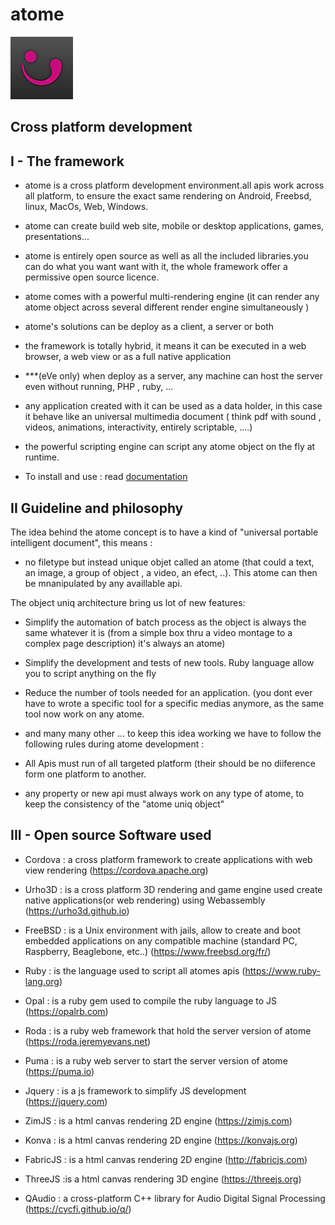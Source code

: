 # atome 

 ![](ressources/icons/100.png)
 
Cross platform development
-

 
I - The framework
- 

- atome is a cross platform development environment.all apis work across all platform, to ensure the exact same rendering on Android, Freebsd, linux, MacOs, Web, Windows.

- atome can create build web site, mobile or desktop applications, games, presentations...

- atome is entirely open source as well as all the included libraries.you can do what you want want with it, the whole framework offer a permissive open source licence. 

- atome comes with a powerful multi-rendering engine (it can render any atome object across several different render engine simultaneously )

- atome's solutions can be deploy as a client, a server or both

- the framework is totally hybrid, it means it can be executed in a web browser, a web view or as a full native application

- ***(eVe only) when deploy as a server, any machine can host the server even without running, PHP , ruby, ...

- any application created with it can be used as a data holder, in this case it behave like an universal multimedia document ( think pdf with sound , videos,  animations, interactivity, entirely scriptable, ....)

- the powerful scripting engine can script any atome object on the fly at runtime.

- To install and use : read [documentation](documentation/atome.md)


II Guideline and philosophy
-

The idea behind the atome concept is to have a kind of "universal portable intelligent document", this means : 

- no filetype but instead unique objet called an atome (that could a text, an image, a group of object , a video, an efect, ..). This atome can then  be mnanipulated by any availlable api.

The object uniq architecture bring us lot of new features:
 
- Simplify the automation of batch process as the object is always the same whatever it is (from a simple box thru a video montage to a complex page description) it's always an atome)
- Simplify the development and tests of new tools. Ruby language allow you to script anything on the fly 
- Reduce the number of tools needed for an application. (you dont ever have to wrote a specific tool for a specific medias anymore,  as the same tool now work on any atome.
- and many many other ...
to keep this idea working we have to follow the following rules during atome development :

- All Apis must  run of all targeted platform (their should be no diiference form one platform to another.
- any property or new api must always work on any type of atome, to keep the consistency of the  "atome uniq object" 

III - Open source Software used
-
- Cordova : a cross platform framework to create applications with web view rendering (https://cordova.apache.org)

- Urho3D : is a cross platform 3D rendering and game engine used create native applications(or web rendering) using Webassembly (https://urho3d.github.io)

- FreeBSD : is a Unix environment with jails, allow to create and boot embedded applications on any compatible machine (standard PC, Raspberry, Beaglebone, etc..) (https://www.freebsd.org/fr/)

- Ruby : is the language used to script all atomes apis (https://www.ruby-lang.org)

- Opal : is a ruby gem used to compile the ruby language to JS (https://opalrb.com)

- Roda : is a ruby web framework that hold the server version of atome (https://roda.jeremyevans.net)

- Puma : is a ruby web server to start the server version of atome (https://puma.io)

- Jquery : is a js framework to simplify JS development (https://jquery.com)

- ZimJS : is a html canvas rendering 2D engine (https://zimjs.com)

- Konva : is a html canvas rendering 2D engine (https://konvajs.org)

- FabricJS : is a html canvas rendering 2D engine (http://fabricjs.com)

- ThreeJS :is a html canvas rendering 3D engine (https://threejs.org)

- QAudio : a cross-platform C++ library for Audio Digital Signal Processing (https://cycfi.github.io/q/)

 

